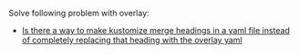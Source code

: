 Solve following problem with overlay:

* [Is there a way to make kustomize merge headings in a yaml file instead of completely replacing that heading with the overlay yaml](https://stackoverflow.com/questions/55377644/is-there-a-way-to-make-kustomize-merge-headings-in-a-yaml-file-instead-of-comple)

